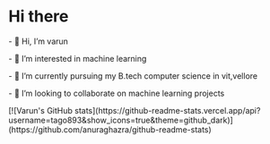 

<!---
tago893/tago893 is a ✨ special ✨ repository because its `README.md` (this file) appears on your GitHub profile.
You can click the Preview link to take a look at your changes.
--->
<html>
  <head>
    <h1>   Hi there </h1>
  </head>
  
  <body>
    <div>
   <p>
 - 👋 Hi, I’m varun 
   </p>
  <p>
  - 👀 I’m interested in machine learning</p>
  <p>
 - 🌱 I’m currently pursuing my B.tech computer science in vit,vellore
 </p>
 <p>
 - 💞️ I’m looking to collaborate on machine learning projects
</p>
  </div>
  [![Varun's GitHub stats](https://github-readme-stats.vercel.app/api?username=tago893&show_icons=true&theme=github_dark)](https://github.com/anuraghazra/github-readme-stats)
<div style="display:flex;flex-direction:row;">
  </body>
 </html>
